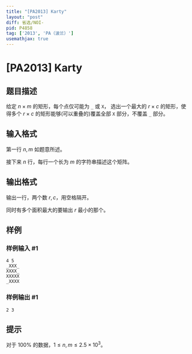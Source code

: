 ```yaml
---
title: "[PA2013] Karty"
layout: "post"
diff: 省选/NOI-
pid: P4858
tag: ['2013', 'PA（波兰）']
usemathjax: true
---
```


# [PA2013] Karty
## 题目描述

给定 $n\times m$ 的矩形，每个点仅可能为 `_` 或 `X`， 选出一个最大的 $r\times c$ 的矩形，使得多个 $r\times c$ 的矩形能够(可以重叠的)覆盖全部 `X` 部分，不覆盖 `_` 部分。
## 输入格式

第一行 $n,m$ 如题意所述。

接下来 $n$ 行，每行一个长为 $m$ 的字符串描述这个矩阵。
## 输出格式

输出一行，两个数 $r,c$，用空格隔开。

同时有多个面积最大的要输出 $r$ 最小的那个。
## 样例

### 样例输入 #1
```
4 5
_XXX_
XXXX_
XXXXX
_XXXX
```
### 样例输出 #1
```
2 3
```
## 提示

对于 $100\%$ 的数据，$1\le n,m\le 2.5\times 10^3$。
